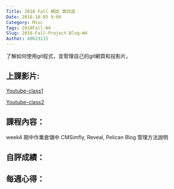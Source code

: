 ```yaml
---
Title: 2018 Fall 網誌 第四週
Date: 2018-10-05 9:00
Category: Misc
Tags: 2018Fall-W4
Slug: 2018-Fall-Project-Blog-W4
Author: 40623115
---
```


了解如何使用git程式，並管理自己的git網頁和投影片。

<!-- PELICAN_END_SUMMARY -->


上課影片:
----

[Youtube-class1](https://www.youtube.com/watch?v=nMU9bYx0vPc)

[Youtube-class2](https://www.youtube.com/watch?v=UdYcuRKS6o4)

課程內容：
----

week4 期中作業倉儲中 CMSimfly, Reveal, Pelican Blog 管理方法說明

自評成績：
----


每週心得：
----

